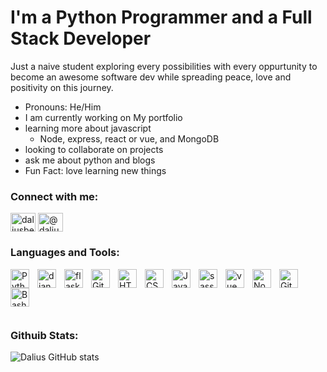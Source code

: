 # I'm a Python Programmer and a Full Stack Developer

Just a naive student exploring every possibilities with every oppurtunity to become an awesome software dev while spreading peace, love and positivity on this journey.


* Pronouns: He/Him
* I am currently working on My portfolio
* learning more about javascript 
  * Node, express, react or vue, and MongoDB
* looking to collaborate on projects 
* ask me about python and blogs 
* Fun Fact: love learning new things 



### Connect with me:
<p>
<a href="https://linkedin.com/in/dalius-beck-jr" target="blank"><img align="center" src="https://raw.githubusercontent.com/rahuldkjain/github-profile-readme-generator/master/src/images/icons/Social/linked-in-alt.svg" alt="daliusbeckjr" height="30" width="40" /></a>
 <a href="https://medium.com/@daliusbeckjr" target="blank"><img align="center" src="https://raw.githubusercontent.com/rahuldkjain/github-profile-readme-generator/master/src/images/icons/Social/medium.svg" alt="@daliusbeckxiv" height="30" width="40" /></a> 

</p>

### Languages and Tools:

<img align="left" alt="Python" width="30px" style="padding-right:10px;" src="https://cdn.jsdelivr.net/gh/devicons/devicon/icons/python/python-plain.svg" />
<img align = "left" alt = "django" width = "30px" style="padding-right: 10px;" src="https://cdn.jsdelivr.net/gh/devicons/devicon/icons/django/django-plain.svg" />
<img align = "left" alt = "flask" width = "30px" style="padding-right: 10px;" src="https://cdn.jsdelivr.net/gh/devicons/devicon/icons/flask/flask-original-wordmark.svg" />
          

<img align="left" alt="Git" width="30px" style="padding-right:10px;" src="https://cdn.jsdelivr.net/gh/devicons/devicon/icons/git/git-original.svg" />

<img align="left" alt="HTML" width="30px" style="padding-right:10px;" src="https://cdn.jsdelivr.net/gh/devicons/devicon/icons/html5/html5-plain.svg" />
<img align="left" alt="CSS" width="30px" style="padding-right:10px;" src="https://cdn.jsdelivr.net/gh/devicons/devicon/icons/css3/css3-plain.svg" />
<img align="left" alt="JavaScript" width="30px" style="padding-right:10px;" src="https://cdn.jsdelivr.net/gh/devicons/devicon/icons/javascript/javascript-plain.svg" />
<img align = "left" alt = "sass" width = "30px" style = "padding-right:10px;" src="https://cdn.jsdelivr.net/gh/devicons/devicon/icons/sass/sass-original.svg" />
<img align="left" alt="vue" width="30px" style="padding-right:10px;" src="https://cdn.jsdelivr.net/gh/devicons/devicon/icons/vuejs/vuejs-original.svg" />
<img align="left" alt="NodeJS" width="30px" style="padding-right:10px;" src="https://cdn.jsdelivr.net/gh/devicons/devicon/icons/nodejs/nodejs-original.svg" />

<img align="left" alt="GitHub" width="30px" style="padding-right:10px;" src="https://cdn.jsdelivr.net/gh/devicons/devicon/icons/github/github-original.svg" />

<img align="left" alt="Bash" width="30px" style="padding-right:10px;" src="https://cdn.jsdelivr.net/gh/devicons/devicon/icons/bash/bash-original.svg" />
<br />

#
<br />

### Githuib Stats:

![Dalius GitHub stats](https://github-readme-stats.vercel.app/api?username=DaliusBeckjr&show_icons=true&theme=cobalt)
